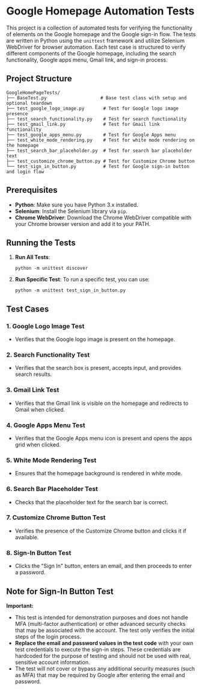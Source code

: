 
# Google Homepage Automation Tests

This project is a collection of automated tests for verifying the functionality of elements on the Google homepage and the Google sign-in flow. The tests are written in Python using the `unittest` framework and utilize Selenium WebDriver for browser automation. Each test case is structured to verify different components of the Google homepage, including the search functionality, Google apps menu, Gmail link, and sign-in process.

## Project Structure

```
GoogleHomePageTests/
├── BaseTest.py                    # Base test class with setup and optional teardown
├── test_google_logo_image.py       # Test for Google logo image presence
├── test_search_functionality.py    # Test for search functionality
├── test_gmail_link.py              # Test for Gmail link functionality
├── test_google_apps_menu.py        # Test for Google Apps menu
├── test_white_mode_rendering.py    # Test for white mode rendering on the homepage
├── test_search_bar_placeholder.py  # Test for search bar placeholder text
├── test_customize_chrome_button.py # Test for Customize Chrome button
└── test_sign_in_button.py          # Test for Google sign-in button and login flow
```

## Prerequisites

- **Python**: Make sure you have Python 3.x installed.
- **Selenium**: Install the Selenium library via `pip`.
- **Chrome WebDriver**: Download the Chrome WebDriver compatible with your Chrome browser version and add it to your PATH.



## Running the Tests

1. **Run All Tests**:
    ```
    python -m unittest discover
    ```

2. **Run Specific Test**:
    To run a specific test, you can use:
    ```
    python -m unittest test_sign_in_button.py
    ```

## Test Cases

### 1. Google Logo Image Test
   - Verifies that the Google logo image is present on the homepage.

### 2. Search Functionality Test
   - Verifies that the search box is present, accepts input, and provides search results.

### 3. Gmail Link Test
   - Verifies that the Gmail link is visible on the homepage and redirects to Gmail when clicked.

### 4. Google Apps Menu Test
   - Verifies that the Google Apps menu icon is present and opens the apps grid when clicked.

### 5. White Mode Rendering Test
   - Ensures that the homepage background is rendered in white mode.

### 6. Search Bar Placeholder Test
   - Checks that the placeholder text for the search bar is correct.

### 7. Customize Chrome Button Test
   - Verifies the presence of the Customize Chrome button and clicks it if available.

### 8. Sign-In Button Test
   - Clicks the "Sign In" button, enters an email, and then proceeds to enter a password.
## Note for Sign-In Button Test
**Important:**
- This test is intended for demonstration purposes and does not handle MFA (multi-factor authentication) or other advanced security checks that may be associated with the account. The test only verifies the initial steps of the login process.
- **Replace the email and password values in the test code** with your own test credentials to execute the sign-in steps. These credentials are hardcoded for the purpose of testing and should not be used with real, sensitive account information.
- The test will not cover or bypass any additional security measures (such as MFA) that may be required by Google after entering the email and password. 
